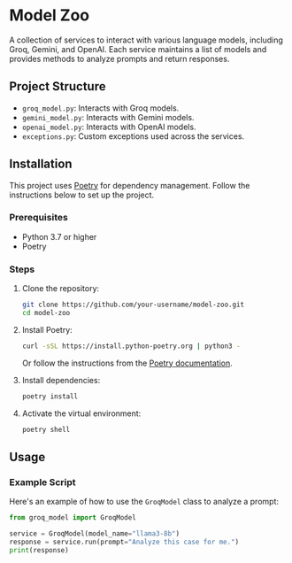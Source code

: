 # Model Zoo

A collection of services to interact with various language models, including Groq, Gemini, and OpenAI. Each service maintains a list of models and provides methods to analyze prompts and return responses.

## Project Structure

- `groq_model.py`: Interacts with Groq models.
- `gemini_model.py`: Interacts with Gemini models.
- `openai_model.py`: Interacts with OpenAI models.
- `exceptions.py`: Custom exceptions used across the services.

## Installation

This project uses [Poetry](https://python-poetry.org/) for dependency management. Follow the instructions below to set up the project.

### Prerequisites

- Python 3.7 or higher
- Poetry

### Steps

1. Clone the repository:

    ```sh
    git clone https://github.com/your-username/model-zoo.git
    cd model-zoo
    ```

2. Install Poetry:

    ```sh
    curl -sSL https://install.python-poetry.org | python3 -
    ```

    Or follow the instructions from the [Poetry documentation](https://python-poetry.org/docs/#installation).

3. Install dependencies:

    ```sh
    poetry install
    ```

4. Activate the virtual environment:

    ```sh
    poetry shell
    ```

## Usage

### Example Script

Here's an example of how to use the `GroqModel` class to analyze a prompt:

```python
from groq_model import GroqModel

service = GroqModel(model_name="llama3-8b")
response = service.run(prompt="Analyze this case for me.")
print(response)

